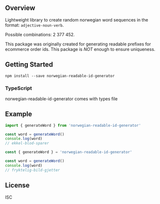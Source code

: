 ## Overview

Lightweight library to create random norwegian word sequences in the format: `adjective-noun-verb`.

Possible combinations: 2 377 452.

This package was originally created for generating readable prefixes for ecommerce order ids. This package is _NOT_ enough to ensure uniqueness.

## Getting Started

```
npm install --save norwegian-readable-id-generator
```

### TypeScript

norwegian-readable-id-generator comes with types file

## Example

```javascript
import { generateWord } from 'norwegian-readable-id-generator'

const word = generateWord()
console.log(word)
// ekkel-blod-sparer
```

```javascript
const { generateWord } = 'norwegian-readable-id-generator'

const word = generateWord()
console.log(word)
// fryktelig-bild-gjetter
```

## License

ISC
